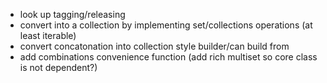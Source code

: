 * look up tagging/releasing
* convert into a collection by implementing set/collections operations (at least iterable)
* convert concatonation into collection style builder/can build from
* add combinations convenience function (add rich multiset so core class is not dependent?)
